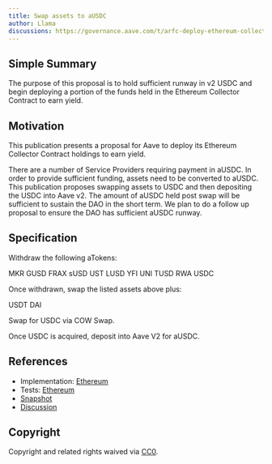 ```yaml
---
title: Swap assets to aUSDC
author: Llama
discussions: https://governance.aave.com/t/arfc-deploy-ethereum-collector-contract/12205
---
```


## Simple Summary

The purpose of this proposal is to hold sufficient runway in v2 USDC and begin deploying a portion of the funds held in the Ethereum Collector Contract to earn yield.

## Motivation

This publication presents a proposal for Aave to deploy its Ethereum Collector Contract holdings to earn yield.

There are a number of Service Providers requiring payment in aUSDC. In order to provide sufficient funding, assets need to be converted to aUSDC. This publication proposes swapping assets to USDC and then depositing the USDC into Aave v2. The amount of aUSDC held post swap will be sufficient to sustain the DAO in the short term. We plan to do a follow up proposal to ensure the DAO has sufficient aUSDC runway.

## Specification

Withdraw the following aTokens:

MKR
GUSD
FRAX
sUSD
UST
LUSD
YFI
UNI
TUSD
RWA USDC

Once withdrawn, swap the listed assets above plus:

USDT
DAI

Swap for USDC via COW Swap.

Once USDC is acquired, deposit into Aave V2 for aUSDC.

## References

- Implementation: [Ethereum](https://github.com/bgd-labs/aave-proposals/blob/main/src/AaveV2_Eth_TreasuryManagement_20230308/AaveV2_Eth_TreasuryManagement_20230308.sol)
- Tests: [Ethereum](https://github.com/bgd-labs/aave-proposals/blob/main/src/AaveV2_Eth_TreasuryManagement_20230308/AaveV2_Eth_TreasuryManagement_20230308.t.sol)
- [Snapshot](https://snapshot.org/#/aave.eth/proposal/0xb4141f12f7ec8e037e6320912b5673fcc5909457d9f6201c018d5c15e5aa5083)
- [Discussion](https://governance.aave.com/t/arfc-deploy-ethereum-collector-contract/12205)

## Copyright

Copyright and related rights waived via [CC0](https://creativecommons.org/publicdomain/zero/1.0/).
